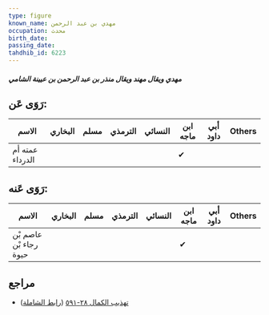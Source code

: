 ```yaml
---
type: figure
known_name: مهدي بن عبد الرحمن
occupation: محدث
birth_date:
passing_date:
tahdhib_id: 6223
---
```

##### مهدي ويقال مهند ويقال منذر بن عبد الرحمن بن عيينة الشامي

## رَوَى عَن:
| الاسم           | البخاري | مسلم | الترمذي | النسائي | ابن ماجه | أبي داود | Others |
| --------------- | ------- | ---- | ------- | ------- | -------- | -------- | ------ |
| عمته أم الدرداء |         |      |         |         | ✔        |          |        |
## رَوَى عَنه:
| الاسم                  | البخاري | مسلم | الترمذي | النسائي | ابن ماجه | أبي داود | Others |
| ---------------------- | ------- | ---- | ------- | ------- | -------- | -------- | ------ |
| عاصم بْن رجاء بْن حيوة |         |      |         |         | ✔        |          |        |
## مراجع
- [تهذيب الكمال ٢٨-٥٩١](obsidian://open?vault=Tahdhib-al-Kamal&file=Figures/٦٢٢٣-مهدي%20ويقال%20مهند%20ويقال%20منذر%20بن%20عبد%20الرحمن%20بن%20عيينة%20الشامي) ([رابط الشاملة](https://shamela.ws/book/3722/15566))